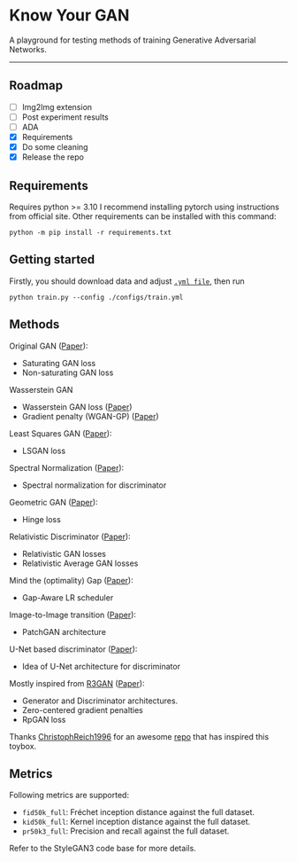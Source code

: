 # Know Your GAN
A playground for testing methods of training Generative Adversarial Networks.

---

## Roadmap
- [ ] Img2Img extension
- [ ] Post experiment results
- [ ] ADA
- [x] Requirements
- [x] Do some cleaning
- [x] Release the repo

## Requirements

Requires python >= 3.10
I recommend installing pytorch using instructions from official site. Other requirements can be installed with this command:

```
python -m pip install -r requirements.txt
```

## Getting started
Firstly, you should download data and adjust [`.yml file`](./configs/train.yml), then run
```
python train.py --config ./configs/train.yml
```
## Methods

Original GAN ([Paper](https://arxiv.org/abs/1406.2661)):
- Saturating GAN loss
- Non-saturating GAN loss

Wasserstein GAN
- Wasserstein GAN loss ([Paper](https://arxiv.org/abs/1701.07875))
- Gradient penalty (WGAN-GP) ([Paper](https://arxiv.org/abs/1704.00028))

Least Squares GAN ([Paper](https://arxiv.org/abs/1611.04076)):
- LSGAN loss

Spectral Normalization ([Paper](https://arxiv.org/abs/1802.05957)):
- Spectral normalization for discriminator

Geometric GAN ([Paper](https://arxiv.org/abs/1705.02894)):
- Hinge loss

Relativistic Discriminator ([Paper](https://arxiv.org/abs/1807.00734)):
- Relativistic GAN losses
- Relativistic Average GAN losses

Mind the (optimality) Gap ([Paper](https://arxiv.org/abs/2302.00089)): 
- Gap-Aware LR scheduler

Image-to-Image transition ([Paper](https://arxiv.org/pdf/1611.07004)):
- PatchGAN architecture

U-Net based discriminator ([Paper](https://arxiv.org/abs/2002.12655)):
- Idea of U-Net architecture for discriminator

Mostly inspired from [R3GAN](https://github.com/brownvc/R3GAN) ([Paper](https://arxiv.org/abs/2501.05441)):
- Generator and Discriminator architectures.
- Zero-centered gradient penalties
- RpGAN loss

Thanks [ChristophReich1996](https://github.com/ChristophReich1996) for an awesome [repo](https://github.com/ChristophReich1996/Mode_Collapse) that has inspired this toybox.

## Metrics

Following metrics are supported:


* `fid50k_full`: Fr&eacute;chet inception distance against the full dataset.
* `kid50k_full`: Kernel inception distance against the full dataset.
* `pr50k3_full`: Precision and recall against the full dataset.

Refer to the StyleGAN3 code base for more details.
